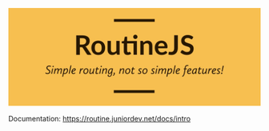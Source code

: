 ![routinejs](docs/user/routinejs/static/img/RoutineJS-logos-cropped.jpeg "RoutineJS")

Documentation: https://routine.juniordev.net/docs/intro

